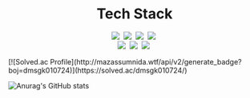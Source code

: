 
 <h1 align="center">Tech Stack</h1>
  <p align="center">
<img src="https://img.shields.io/badge/Python-3766AB?style=flat-square&logo=Python&logoColor=white"/></a>&nbsp;
<img src="https://img.shields.io/badge/React-61DAFB?style=flat-square&logo=React&logoColor=white"/></a>&nbsp;
<img src="https://img.shields.io/badge/Node.js-339933?style=flat-square&logo=Node.js&logoColor=white"/></a>&nbsp;
<img src="https://img.shields.io/badge/JavaScript-F7DF1E?style=flat-square&logo=JavaScript&logoColor=white"/></a>&nbsp;
<br/>
<img src="https://img.shields.io/badge/C-A8B9CC?style=flat-square&logo=C&logoColor=white"/></a>&nbsp;
<img src="https://img.shields.io/badge/C++-00599C?style=flat-square&logo=C%2B%2B&logoColor=white"/></a>&nbsp;
<img src="https://img.shields.io/badge/Django-092E20?style=flat-square&logo=Django&logoColor=white"/></a>&nbsp;
</p>
  [![Solved.ac Profile](http://mazassumnida.wtf/api/v2/generate_badge?boj=dmsgk010724)](https://solved.ac/dmsgk010724/)

![Anurag's GitHub stats](https://github-readme-stats.vercel.app/api?username=dmsgk724)
<br>
